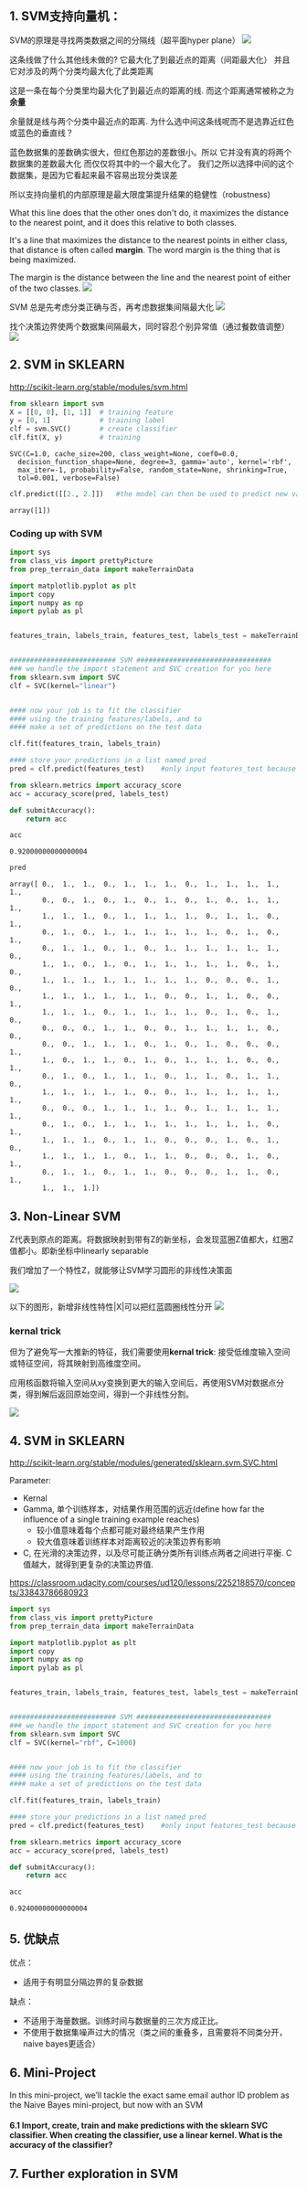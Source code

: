 
## 1. SVM支持向量机：
SVM的原理是寻找两类数据之间的分隔线（超平面hyper plane）
![](SVM01.png)

这条线做了什么其他线未做的? 它最大化了到最近点的距离（间距最大化） 并且它对涉及的两个分类均最大化了此类距离

这是一条在每个分类里均最大化了到最近点的距离的线. 而这个距离通常被称之为**余量**

余量就是线与两个分类中最近点的距离. 为什么选中间这条线呢而不是选靠近红色或蓝色的垂直线？

蓝色数据集的差数确实很大，但红色那边的差数很小。所以 它并没有真的将两个数据集的差数最大化 而仅仅将其中的一个最大化了。
我们之所以选择中间的这个数据集，是因为它看起来最不容易出现分类误差

所以支持向量机的内部原理是最大限度第提升结果的稳健性（robustness)

What this line does that the other ones don't do, it maximizes the distance to the nearest point, and it does this relative to both classes.

It's a line that maximizes the distance to the nearest points in either class, that distance is often called **margin**. The word margin is the thing that is being maximized.

The margin is the distance between the line and the nearest point of either of the two classes.
![](SVM02.png)

SVM 总是先考虑分类正确与否，再考虑数据集间隔最大化
![](SVM03.png)

找个决策边界使两个数据集间隔最大，同时容忍个别异常值（通过餐数值调整）
![](SVM04.png)

## 2. SVM in SKLEARN

http://scikit-learn.org/stable/modules/svm.html


```python
from sklearn import svm
X = [[0, 0], [1, 1]]  # training feature
y = [0, 1]            # training label
clf = svm.SVC()       # create classifier
clf.fit(X, y)         # training

```




    SVC(C=1.0, cache_size=200, class_weight=None, coef0=0.0,
      decision_function_shape=None, degree=3, gamma='auto', kernel='rbf',
      max_iter=-1, probability=False, random_state=None, shrinking=True,
      tol=0.001, verbose=False)




```python
clf.predict([[2., 2.]])   #the model can then be used to predict new values
```




    array([1])



### Coding up with SVM


```python
import sys
from class_vis import prettyPicture
from prep_terrain_data import makeTerrainData

import matplotlib.pyplot as plt
import copy
import numpy as np
import pylab as pl


features_train, labels_train, features_test, labels_test = makeTerrainData()


########################## SVM #################################
### we handle the import statement and SVC creation for you here
from sklearn.svm import SVC
clf = SVC(kernel="linear")


#### now your job is to fit the classifier
#### using the training features/labels, and to
#### make a set of predictions on the test data

clf.fit(features_train, labels_train)

#### store your predictions in a list named pred
pred = clf.predict(features_test)    #only input features_test because the label is what we are trying to predict

from sklearn.metrics import accuracy_score
acc = accuracy_score(pred, labels_test)

def submitAccuracy():
    return acc
```


```python
acc
```




    0.92000000000000004




```python
pred
```




    array([ 0.,  1.,  1.,  0.,  1.,  1.,  1.,  0.,  1.,  1.,  1.,  1.,  1.,
            0.,  0.,  1.,  0.,  1.,  0.,  1.,  0.,  1.,  0.,  1.,  1.,  1.,
            1.,  1.,  1.,  0.,  1.,  1.,  1.,  1.,  0.,  1.,  1.,  0.,  1.,
            0.,  1.,  0.,  1.,  1.,  1.,  1.,  1.,  1.,  0.,  1.,  0.,  1.,
            0.,  1.,  1.,  0.,  1.,  0.,  1.,  1.,  1.,  1.,  1.,  1.,  0.,
            1.,  1.,  0.,  1.,  0.,  1.,  1.,  1.,  1.,  1.,  0.,  1.,  0.,
            1.,  1.,  1.,  1.,  1.,  1.,  1.,  1.,  0.,  0.,  0.,  1.,  0.,
            1.,  1.,  1.,  1.,  1.,  1.,  0.,  0.,  1.,  1.,  0.,  0.,  1.,
            1.,  1.,  1.,  0.,  1.,  1.,  1.,  1.,  0.,  1.,  0.,  1.,  0.,
            0.,  0.,  0.,  1.,  1.,  0.,  0.,  1.,  1.,  1.,  1.,  0.,  0.,
            0.,  0.,  1.,  1.,  1.,  0.,  1.,  0.,  1.,  0.,  0.,  0.,  1.,
            1.,  0.,  1.,  1.,  0.,  1.,  0.,  1.,  1.,  1.,  0.,  0.,  1.,
            0.,  1.,  0.,  1.,  1.,  1.,  0.,  1.,  1.,  0.,  1.,  1.,  0.,
            1.,  1.,  1.,  1.,  1.,  0.,  0.,  1.,  1.,  1.,  1.,  1.,  1.,
            0.,  0.,  0.,  1.,  1.,  1.,  1.,  0.,  1.,  1.,  1.,  1.,  1.,
            0.,  1.,  0.,  1.,  1.,  1.,  1.,  1.,  1.,  1.,  1.,  0.,  1.,
            1.,  1.,  1.,  0.,  1.,  1.,  0.,  0.,  0.,  1.,  0.,  1.,  0.,
            1.,  1.,  1.,  1.,  0.,  1.,  1.,  0.,  0.,  0.,  1.,  0.,  1.,
            0.,  1.,  1.,  0.,  1.,  1.,  0.,  0.,  0.,  1.,  1.,  0.,  1.,
            1.,  1.,  1.])



## 3. Non-Linear SVM

Z代表到原点的距离。将数据映射到带有Z的新坐标，会发现蓝圈Z值都大，红圈Z值都小。即新坐标中linearly separable

我们增加了一个特性Z，就能够让SVM学习圆形的非线性决策面

![](SVM05.png)

以下的图形，新增非线性特性|X|可以把红蓝圆圈线性分开
![](SVM06.png)

### kernal trick
但为了避免写一大推新的特征，我们需要使用**kernal trick**: 接受低维度输入空间或特征空间，将其映射到高维度空间。

应用核函数将输入空间从xy变换到更大的输入空间后，再使用SVM对数据点分类，得到解后返回原始空间，得到一个非线性分割。

![](SVM07.png)

## 4. SVM in SKLEARN
http://scikit-learn.org/stable/modules/generated/sklearn.svm.SVC.html

Parameter:
- Kernal
- Gamma, 单个训练样本，对结果作用范围的远近(define how far the influence of a single training example reaches)
    - 较小值意味着每个点都可能对最终结果产生作用
    - 较大值意味着训练样本对距离较近的决策边界有影响
- C, 在光滑的决策边界，以及尽可能正确分类所有训练点两者之间进行平衡. C值越大，就得到更复杂的决策边界值.

https://classroom.udacity.com/courses/ud120/lessons/2252188570/concepts/33843786680923


```python
import sys
from class_vis import prettyPicture
from prep_terrain_data import makeTerrainData

import matplotlib.pyplot as plt
import copy
import numpy as np
import pylab as pl


features_train, labels_train, features_test, labels_test = makeTerrainData()


########################## SVM #################################
### we handle the import statement and SVC creation for you here
from sklearn.svm import SVC
clf = SVC(kernel="rbf", C=1000)


#### now your job is to fit the classifier
#### using the training features/labels, and to
#### make a set of predictions on the test data

clf.fit(features_train, labels_train)

#### store your predictions in a list named pred
pred = clf.predict(features_test)    #only input features_test because the label is what we are trying to predict

from sklearn.metrics import accuracy_score
acc = accuracy_score(pred, labels_test)

def submitAccuracy():
    return acc
```


```python
acc
```




    0.92400000000000004



## 5. 优缺点
优点： 
- 适用于有明显分隔边界的复杂数据

缺点： 
- 不适用于海量数据。训练时间与数据量的三次方成正比。
- 不使用于数据集噪声过大的情况（类之间的重叠多，且需要将不同类分开，naive bayes更适合）

## 6. Mini-Project

In this mini-project, we’ll tackle the exact same email author ID problem as the Naive Bayes mini-project, but now with an SVM

#### 6.1 Import, create, train and make predictions with the sklearn SVC classifier. When creating the classifier, use a linear kernel. What is the accuracy of the classifier?

## 7. Further exploration in SVM


```python

```

